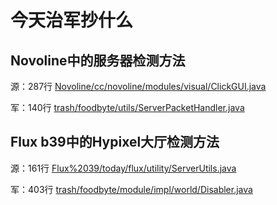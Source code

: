 # 今天治军抄什么
## Novoline中的服务器检测方法
源：287行 [Novoline/cc/novoline/modules/visual/ClickGUI.java](https://github.com/14ms/Minecraft-Open-Source-Modifications/blob/main/Novoline/cc/novoline/modules/visual/ClickGUI.java#L287)

军：140行 [trash/foodbyte/utils/ServerPacketHandler.java](https://github.com/Margele/OpenFoodByte/blob/master/src/trash/foodbyte/utils/ServerPacketHandler.java#L140)

## Flux b39中的Hypixel大厅检测方法
源：161行 [Flux%2039/today/flux/utility/ServerUtils.java](https://github.com/14ms/Minecraft-Open-Source-Modifications/blob/main/Flux%2039/today/flux/utility/ServerUtils.java#L161)

军：403行 [trash/foodbyte/module/impl/world/Disabler.java](https://github.com/Margele/OpenFoodByte/blob/master/src/trash/foodbyte/module/impl/world/Disabler.java#L403)
